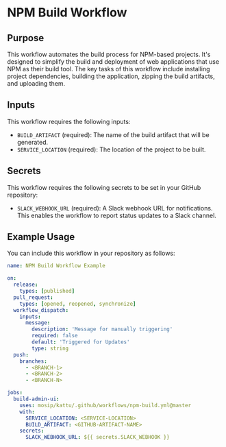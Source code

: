 # NPM Build Workflow

## Purpose

This workflow automates the build process for NPM-based projects. It's designed to simplify the build and deployment of web applications that use NPM as their build tool. The key tasks of this workflow include installing project dependencies, building the application, zipping the build artifacts, and uploading them.

## Inputs

This workflow requires the following inputs:
- `BUILD_ARTIFACT` (required): The name of the build artifact that will be generated.
- `SERVICE_LOCATION` (required): The location of the project to be built.

## Secrets

This workflow requires the following secrets to be set in your GitHub repository:
- `SLACK_WEBHOOK_URL` (required): A Slack webhook URL for notifications. This enables the workflow to report status updates to a Slack channel.

## Example Usage

You can include this workflow in your repository as follows:
```yaml
name: NPM Build Workflow Example

on:
  release:
    types: [published]
  pull_request:
    types: [opened, reopened, synchronize]
  workflow_dispatch:
    inputs:
      message:
        description: 'Message for manually triggering'
        required: false
        default: 'Triggered for Updates'
        type: string
  push:
    branches:
      - <BRANCH-1>
      - <BRANCH-2>
      - <BRANCH-N>

jobs:
  build-admin-ui:
    uses: mosip/kattu/.github/workflows/npm-build.yml@master
    with:
      SERVICE_LOCATION: <SERVICE-LOCATION>
      BUILD_ARTIFACT: <GITHUB-ARTIFACT-NAME>
    secrets:
      SLACK_WEBHOOK_URL: ${{ secrets.SLACK_WEBHOOK }}

```
